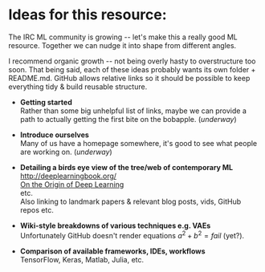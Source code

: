 # Ideas for this resource:

The IRC ML community is growing -- let's make this a really good ML resource. Together we can nudge it into shape from different angles.

I recommend organic growth -- not being overly hasty to overstructure too soon. That being said, each of these ideas probably wants its own folder + README.md.  GitHub allows relative links so it should be possible to keep everything tidy & build reusable structure.

* **Getting started**  
  Rather than some big unhelpful list of links, maybe we can provide a path to actually getting the first bite on the bobapple. (*underway*)
  
* **Introduce ourselves**  
  Many of us have a homepage somewhere, it's good to see what people are working on.  (*underway*)

* **Detailing a birds eye view of the tree/web of contemporary ML**  
  http://deeplearningbook.org/  
  [On the Origin of Deep Learning](https://arxiv.org/abs/1702.07800)  
  etc.  
  Also linking to landmark papers & relevant blog posts, vids, GitHub repos etc.

* **Wiki-style breakdowns of various techniques e.g. VAEs**  
  Unfortunately GitHub doesn't render equations $a^2+b^2=fail$ (yet?).  

* **Comparison of available frameworks, IDEs, workflows**  
  TensorFlow, Keras, Matlab, Julia, etc.
